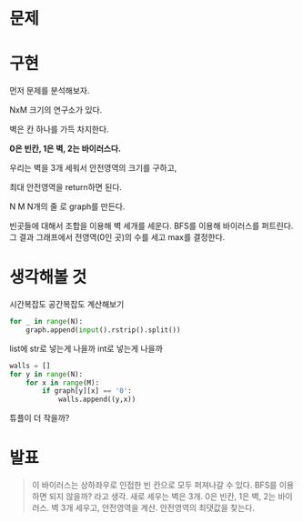 # 문제


# 구현
먼저 문제를 분석해보자.

NxM 크기의 연구소가 있다.

벽은 칸 하나를 가득 차지한다.

**0은 빈칸, 1은 벽, 2는 바이러스다.**

우리는 벽을 3개 세워서 안전영역의 크기를 구하고,

최대 안전영역을 return하면 된다.



N M
N개의 줄
로 graph를 만든다.



빈곳들에 대해서 조합을 이용해 벽 세개를 세운다.
BFS를 이용해 바이러스를 퍼트린다.
그 결과 그래프에서 전영역(0인 곳)의 수를 세고 max를 결정한다.



# 생각해볼 것
시간복잡도
공간복잡도 계산해보기

```python
for _ in range(N):
    graph.append(input().rstrip().split())
```
list에 str로 넣는게 나을까 int로 넣는게 나을까

```python
walls = []
for y in range(N):
    for x in range(M):
        if graph[y][x] == '0':
            walls.append((y,x))
```
튜플이 더 작을까?


# 발표
> 이 바이러스는 상하좌우로 인접한 빈 칸으로 모두 퍼져나갈 수 있다.
BFS를 이용하면 되지 않을까? 라고 생각.
새로 세우는 벽은 3개.
0은 빈칸, 1은 벽, 2는 바이러스.
벽 3개 세우고, 안전영역을 계산.
안전영역의 최댓값을 찾는다.